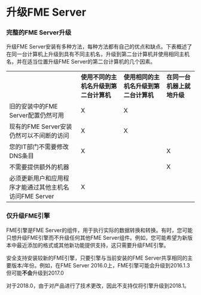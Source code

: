 # 升级FME Server #

### 完整的FME Server升级 ###

升级FME Server安装有多种方法，每种方法都有自己的优点和缺点。下表概述了在同一台计算机上升级到具有不同主机名，升级到第二台计算机并使用相同主机名，并在适当位置升级FME Server的第二台计算机的几个因素。


<table style="border: 0px">

<tr>
<td style="font-weight: bold"></td>
<td "align = "center" style="font-weight: bold">使用不同的主机名升级到第二台计算机</td>
<td "align = "center" style="font-weight: bold">使用相同的主机名升级到第二台计算机</td>
<td "align = "center" style="font-weight: bold">在同一台机器上就地升级</td>
</tr>

<tr>
<td style="">旧的安装中的FME Server配置仍然可用</td>
<td "align = "center" style="">X</td>
<td "align = "center" style="">X</td>
<td "align = "center" style=""></td>
</tr>

<tr>
<td style="">现有的FME Server安装仍然可以不间断的访问</td>
<td "align = "center" style="">X</td>
<td "align = "center" style="">X</td>
<td "align = "center" style=""></td>
</tr>

<tr>
<td style="">您的IT部门不需要修改DNS条目</td>
<td "align = "center" style="">X</td>
<td "align = "center" style=""></td>
<td "align = "center" style="">X</td>
</tr>

<tr>
<td style="">不需要提供额外的机器	</td>
<td "align = "center" style=""></td>
<td "align = "center" style=""></td>
<td "align = "center" style="">X</td>
</tr>

<tr>
<td style="">必须更新用户和应用程序才能通过其他主机名访问FME Server</td>
<td "align = "center" style="">X</td>
<td "align = "center" style=""></td>
<td "align = "center" style=""></td>
</tr>

</table>


### 仅升级FME引擎 ###

FME引擎是FME Server的组件，用于执行实际的数据转换和转换。有时，您可能只想升级FME引擎而不升级任何其他FME Server组件。例如，您可能希望为新版本中最近添加的格式或其他新功能提供支持，这只需要升级FME引擎。

安全支持安装较新的FME引擎，只要引擎与当前安装的FME Server共享相同的主要版本/年份。例如，在FME Server 2016.0上，FME引擎可能会升级到2016.1.3但可能**不会**升级到2017.0

对于2018.0，由于对产品进行了技术更改，因此不支持仅将引擎升级到2018.1。
